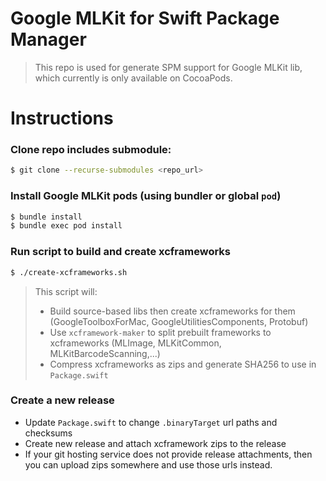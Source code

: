 # Google MLKit for Swift Package Manager

> This repo is used for generate SPM support for Google MLKit lib, which currently is only available on CocoaPods.

# Instructions

### Clone repo includes submodule:

```sh
$ git clone --recurse-submodules <repo_url>
```

### Install Google MLKit pods (using bundler or global `pod`)

```sh
$ bundle install
$ bundle exec pod install
```

### Run script to build and create xcframeworks

```sh
$ ./create-xcframeworks.sh
```

> This script will:
> - Build source-based libs then create xcframeworks for them (GoogleToolboxForMac, GoogleUtilitiesComponents, Protobuf)
> - Use `xcframework-maker` to split prebuilt frameworks to xcframeworks (MLImage, MLKitCommon, MLKitBarcodeScanning,...)
> - Compress xcframeworks as zips and generate SHA256 to use in `Package.swift`

### Create a new release
- Update `Package.swift` to change `.binaryTarget` url paths and checksums
- Create new release and attach xcframework zips to the release
- If your git hosting service does not provide release attachments, then you can upload zips somewhere and use those urls instead.
